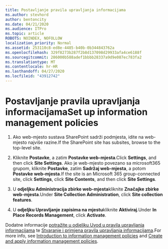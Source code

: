 ```yaml
---
title: Postavljanje pravila upravljanja informacijama
ms.author: stevhord
author: bentoncity
ms.date: 04/21/2020
ms.audience: ITPro
ms.topic: article
ROBOTS: NOINDEX, NOFOLLOW
localization_priority: Normal
ms.assetid: 253110c8-ed8e-4485-b40b-0b344843762a
ms.openlocfilehash: 329f8273b287f2b8d137098d29933afa4ce6188f
ms.sourcegitcommit: 286000b588adef1bbbb28337a9d9e087ec783fa2
ms.translationtype: MT
ms.contentlocale: hr-HR
ms.lasthandoff: 04/27/2020
ms.locfileid: "43912742"
---
```

# <a name="set-up-information-management-policies"></a><span data-ttu-id="3304c-102">Postavljanje pravila upravljanja informacijama</span><span class="sxs-lookup"><span data-stu-id="3304c-102">Set up information management policies</span></span>

1. <span data-ttu-id="3304c-103">Ako web-mjesto sustava SharePoint sadrži podmjesta, idite na web-mjesto najviše razine.</span><span class="sxs-lookup"><span data-stu-id="3304c-103">If the SharePoint site has subsites, browse to the top-level site.</span></span>
    
2. <span data-ttu-id="3304c-104">Kliknite **Postavke**, a zatim **Postavke web-mjesta**.</span><span class="sxs-lookup"><span data-stu-id="3304c-104">Click **Settings**, and then click **Site Settings**.</span></span> <span data-ttu-id="3304c-105">Ako je web-mjesto povezano sa microsoft365 grupom, kliknite **Postavke**, zatim **Sadržaj web-mjesta**, a potom **Postavke web-mjesta**.</span><span class="sxs-lookup"><span data-stu-id="3304c-105">If the site is an Microsoft 365 group-connected site, click **Settings**, click **Site Contents**, and then click **Site Settings**.</span></span>
    
3. <span data-ttu-id="3304c-106">U **odjeljku Administracija zbirke web-mjesta**kliknite **Značajke zbirke web-mjesta**.</span><span class="sxs-lookup"><span data-stu-id="3304c-106">Under **Site Collection Administration**, click **Site collection features**.</span></span>
    
4. <span data-ttu-id="3304c-107">U **odjeljku Upravljanje zapisima na mjestu**kliknite **Aktiviraj**.</span><span class="sxs-lookup"><span data-stu-id="3304c-107">Under **In Place Records Management**, click **Activate**.</span></span>
    
<span data-ttu-id="3304c-108">Dodatne informacije [potražite u odjeljku Uvod u pravila upravljanja informacijama](https://go.microsoft.com/fwlink/?linkid=404239) te [Stvaranje i primjena pravila upravljanja informacijama](https://go.microsoft.com/fwlink/?linkid=2003916).</span><span class="sxs-lookup"><span data-stu-id="3304c-108">For more info, see [Introduction to information management policies](https://go.microsoft.com/fwlink/?linkid=404239) and [Create and apply information management policies](https://go.microsoft.com/fwlink/?linkid=2003916).</span></span>
  

